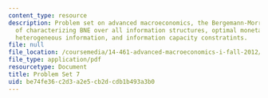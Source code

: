 ```yaml
---
content_type: resource
description: Problem set on advanced macroeconomics, the Bergemann-Morris approach
  of characterizing BNE over all information structures, optimal monetary policy with
  heterogeneous information, and information capacity constratints.
file: null
file_location: /coursemedia/14-461-advanced-macroeconomics-i-fall-2012/be74fe36c2d3a2e5cb2dcdb1b493a3b0_MIT14_461F12_pset7.pdf
file_type: application/pdf
resourcetype: Document
title: Problem Set 7
uid: be74fe36-c2d3-a2e5-cb2d-cdb1b493a3b0
---
```

